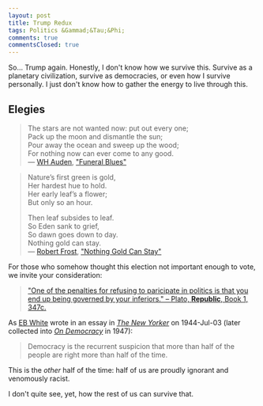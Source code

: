 ```yaml
---
layout: post
title: Trump Redux
tags: Politics &Gammad;&Tau;&Phi;
comments: true
commentsClosed: true
---
```


So&hellip; Trump again.  Honestly, I don't know how we survive this.  Survive as a
planetary civilization, survive as democracies, or even how I survive personally.  I just
don't know how to gather the energy to live through this.  

## Elegies  

> The stars are not wanted now: put out every one;  
> Pack up the moon and dismantle the sun;  
> Pour away the ocean and sweep up the wood;  
> For nothing now can ever come to any good.  
>  &mdash; [WH Auden](https://en.wikipedia.org/wiki/W._H._Auden), ["Funeral Blues"](https://allpoetry.com/funeral-blues)  

> Nature’s first green is gold,  
> Her hardest hue to hold.  
> Her early leaf’s a flower;  
> But only so an hour.  
>  
> Then leaf subsides to leaf.  
> So Eden sank to grief,  
> So dawn goes down to day.  
> Nothing gold can stay.  
>  &mdash; [Robert Frost](https://en.wikipedia.org/wiki/Robert_Frost), ["Nothing Gold Can Stay"](https://poets.org/poem/nothing-gold-can-stay)  

For those who somehow thought this election not important enough to vote, we invite your
consideration:  

> ["One of the penalties for refusing to paricipate in politics is that you end up being governed by your inferiors." &ndash; Plato, __Republic__, Book 1, 347c.](https://www.someweekendreading.blog/quotes/#:~:text=%E2%80%9COne%20of%20the%20penalties%20for%20refusing%20to%20paricipate%20in%20politics%20is%20that%20you%20end%20up%20being%20governed%20by%20your%20inferiors.%E2%80%9D%20%E2%80%93%20Plato%2C%20Republic%2C%20Book%201%2C%20347c.)  

As [EB White](https://en.wikipedia.org/wiki/E._B._White) wrote in an essay in
[_The New Yorker_](https://www.newyorker.com/) on 1944-Jul-03 (later collected into
[_On Democracy_](https://www.harpercollins.com/products/on-democracy-e-b-white) in 1947):  

> Democracy is the recurrent suspicion that more than half of the people are right more
> than half of the time.  

This is the _other_ half of the time: half of us are proudly ignorant and venomously racist.  

I don't quite see, yet, how the rest of us can survive that.  
